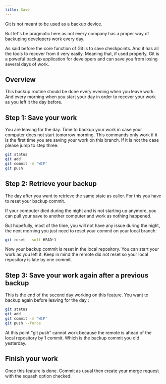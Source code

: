 ```yaml
---
title: Save
---
```


Git is not meant to be used as a backup device.

But let's be pragmatic here as not every company has a proper way of backuping developers work every day.

As said before the core function of Git is to save checkpoints. And it has all the tools to recover from it very easily.
Meaning that, if used properly, Git is a poweful backup application for developers and can save you from losing several days of work.

## Overview

This backup routine should be done every evening when you leave work.
And every morning when you start your day in order to recover your work as you left it the day before. 


## Step 1: Save your work

You are leaving for the day. Time to backup your work in case your computer does not start tomorrow morning.
This commands only work if it is the first time you are saving your work on this branch. If it is not the case please jump to step three.

```bash
git status
git add .
git commit -m "WIP"
git push
```

## Step 2: Retrieve your backup

The day after you want to retrieve the same state as ealier.
For this you have to reset your backup commit.

If your computer died during the night and is not starting up anymore, you can pull your save to another computer and work as nothing happened.

But hopefully, most of the time, you will not have any issue during the night, the next morning you just need to reset your commit on your local branch:

```bash
git reset --soft HEAD~1
```

Now your backup commit is reset in the local repository. You can start your work as you left it.
Keep in mind the remote did not reset so your local repository is late by one commit.


## Step 3: Save your work again after a previous backup

This is the end of the second day working on this feature.
You want to backup again before leaving for the day : 

```bash
git status
git add .
git commit -m "WIP"
git push --force
```

At this point "git push" cannot work because the remote is ahead of the local repository by 1 commit. Which is the backup commit you did yesterday.

<!-- **This will create two commits for each backup**. One for the backup and one for the revert.
So don't forget to squash your commits when your work is finished. -->

## Finish your work

Once this feature is done. Commit as usual then create your merge request with the squash option checked.
